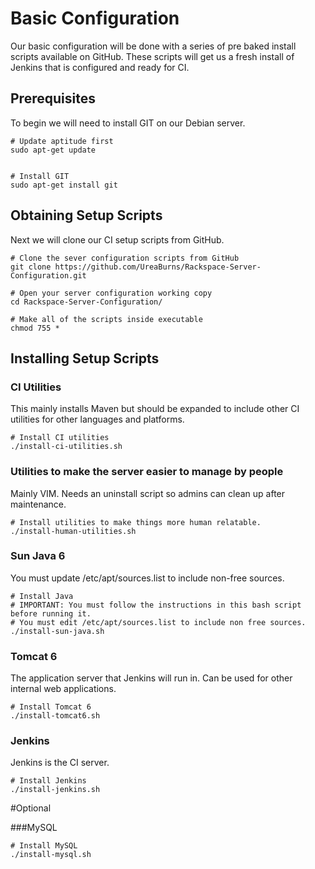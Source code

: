 # Basic Configuration
Our basic configuration will be done with a series of pre baked install scripts available on GitHub. These scripts will get us a fresh install of Jenkins that is configured and ready for CI.

## Prerequisites
To begin we will need to install GIT on our Debian server.
```
# Update aptitude first
sudo apt-get update

 
# Install GIT
sudo apt-get install git
```

## Obtaining Setup Scripts
Next we will clone our CI setup scripts from GitHub.
```
# Clone the sever configuration scripts from GitHub
git clone https://github.com/UreaBurns/Rackspace-Server-Configuration.git
  
# Open your server configuration working copy
cd Rackspace-Server-Configuration/
  
# Make all of the scripts inside executable
chmod 755 *
```

## Installing Setup Scripts
### CI Utilities
This mainly installs Maven but should be expanded to include other CI utilities for other languages and platforms.
```
# Install CI utilities
./install-ci-utilities.sh
```

### Utilities to make the server easier to manage by people
Mainly VIM. Needs an uninstall script so admins can clean up after maintenance.
```
# Install utilities to make things more human relatable.
./install-human-utilities.sh
```

### Sun Java 6
You must update /etc/apt/sources.list to include non-free sources.
```
# Install Java
# IMPORTANT: You must follow the instructions in this bash script before running it.
# You must edit /etc/apt/sources.list to include non free sources.
./install-sun-java.sh
``` 
 
### Tomcat 6
The application server that Jenkins will run in. Can be used for other internal web applications.
```
# Install Tomcat 6
./install-tomcat6.sh
```

### Jenkins
Jenkins is the CI server.
```
# Install Jenkins
./install-jenkins.sh
```


#Optional

###MySQL
```
# Install MySQL
./install-mysql.sh
```